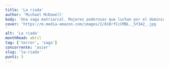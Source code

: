 ```yaml
---
title: 'La riada'
author: 'Michael McDowell'
body: 'Una saga matriarcal. Mujeres poderosas que luchan por el dominio durante generaciones.'
cover: 'https://m.media-amazon.com/images/I/810rfCcCMBL._SY342_.jpg
'
alt: 'La riada'
monthRead: abril
tag: ['terror', 'saga']
concorrente: 'asier'
slug: 'la-riada'
punti: 5
---
```


